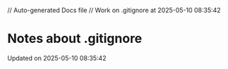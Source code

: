// Auto-generated Docs file
// Work on .gitignore at 2025-05-10 08:35:42
# Notes about .gitignore
Updated on 2025-05-10 08:35:42
